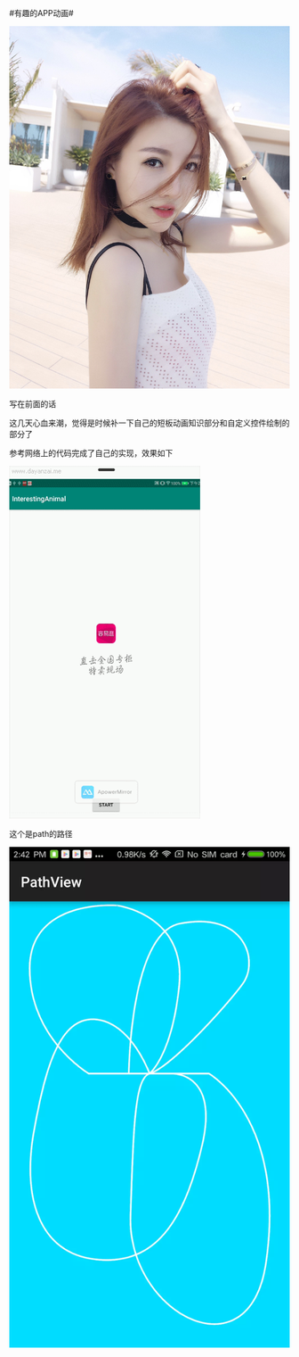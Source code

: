 #有趣的APP动画#


![](https://github.com/benchegnzhou/InterestingAnimal/raw/master/picture/0065oQSqly1fytdr77urlj30sg10najf.jpg)


写在前面的话


这几天心血来潮，觉得是时候补一下自己的短板动画知识部分和自定义控件绘制的部分了


参考网络上的代码完成了自己的实现，效果如下

![](https://github.com/benchegnzhou/InterestingAnimal/raw/master/picture/ScreenGif.gif)


这个是path的路径


![](https://github.com/benchegnzhou/InterestingAnimal/raw/master/picture/3093005-48281095e56d2dcc.png)

